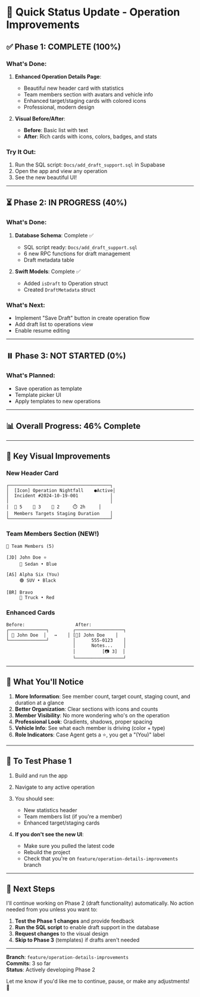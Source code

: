 # 🚀 Quick Status Update - Operation Improvements

## ✅ **Phase 1: COMPLETE** (100%)

### **What's Done:**
1. **Enhanced Operation Details Page**:
   - Beautiful new header card with statistics
   - Team members section with avatars and vehicle info
   - Enhanced target/staging cards with colored icons
   - Professional, modern design

2. **Visual Before/After**:
   - **Before**: Basic list with text
   - **After**: Rich cards with icons, colors, badges, and stats

### **Try It Out:**
1. Run the SQL script: `Docs/add_draft_support.sql` in Supabase
2. Open the app and view any operation
3. See the new beautiful UI!

---

## ⏳ **Phase 2: IN PROGRESS** (40%)

### **What's Done:**
1. **Database Schema**: Complete ✅
   - SQL script ready: `Docs/add_draft_support.sql`
   - 6 new RPC functions for draft management
   - Draft metadata table

2. **Swift Models**: Complete ✅
   - Added `isDraft` to Operation struct
   - Created `DraftMetadata` struct

### **What's Next:**
- Implement "Save Draft" button in create operation flow
- Add draft list to operations view
- Enable resume editing

---

## ⏸️ **Phase 3: NOT STARTED** (0%)

### **What's Planned:**
- Save operation as template
- Template picker UI
- Apply templates to new operations

---

## 📊 **Overall Progress: 46% Complete**

---

## 🎨 **Key Visual Improvements**

### **New Header Card**
```
┌──────────────────────────────────────┐
│  [Icon] Operation Nightfall    ●Active│
│  Incident #2024-10-19-001            │
│                                      │
│  👥 5    🎯 3    📍 2     ⏱️ 2h     │
│  Members Targets Staging Duration    │
└──────────────────────────────────────┘
```

### **Team Members Section** (NEW!)
```
👥 Team Members (5)

[JD] John Doe ⭐
     🔵 Sedan • Blue

[AS] Alpha Six (You)
     🟢 SUV • Black

[BR] Bravo
     🔴 Truck • Red
```

### **Enhanced Cards**
```
Before:                   After:
┌──────────────┐         ┌──────────────────┐
│ 👤 John Doe  │   →    │ [👤] John Doe    │
└──────────────┘         │      555-0123    │
                         │      Notes...    │
                         │          [📷 3]  │
                         └──────────────────┘
```

---

## 🎯 **What You'll Notice**

1. **More Information**: See member count, target count, staging count, and duration at a glance
2. **Better Organization**: Clear sections with icons and counts
3. **Member Visibility**: No more wondering who's on the operation
4. **Professional Look**: Gradients, shadows, proper spacing
5. **Vehicle Info**: See what each member is driving (color + type)
6. **Role Indicators**: Case Agent gets a ⭐, you get a "(You)" label

---

## 🚧 **To Test Phase 1**

1. Build and run the app
2. Navigate to any active operation
3. You should see:
   - New statistics header
   - Team members list (if you're a member)
   - Enhanced target/staging cards

4. **If you don't see the new UI**:
   - Make sure you pulled the latest code
   - Rebuild the project
   - Check that you're on `feature/operation-details-improvements` branch

---

## 📝 **Next Steps**

I'll continue working on Phase 2 (draft functionality) automatically. No action needed from you unless you want to:

1. **Test the Phase 1 changes** and provide feedback
2. **Run the SQL script** to enable draft support in the database
3. **Request changes** to the visual design
4. **Skip to Phase 3** (templates) if drafts aren't needed

---

**Branch**: `feature/operation-details-improvements`  
**Commits**: 3 so far  
**Status**: Actively developing Phase 2

Let me know if you'd like me to continue, pause, or make any adjustments! 🎨


